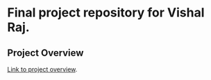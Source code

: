 # Final project repository for Vishal Raj.

## Project Overview
[Link to project overview](https://github.com/cu-ecen-aeld/final-project-vishalraj3112/wiki/Project-Overview).
